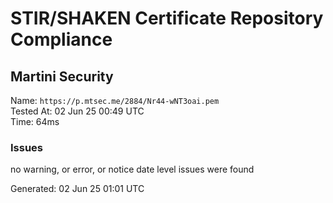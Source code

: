 # STIR/SHAKEN Certificate Repository Compliance

## Martini Security

Name: `https://p.mtsec.me/2884/Nr44-wNT3oai.pem`\
Tested At: 02 Jun 25 00:49 UTC\
Time: 64ms

### Issues

no warning, or error, or notice date level issues were found

Generated: 02 Jun 25 01:01 UTC